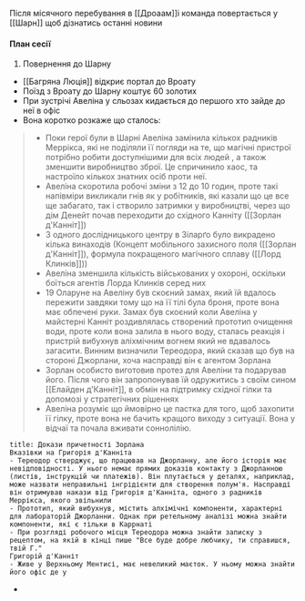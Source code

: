 Після місячного перебування в [[Дроаам]]і команда повертається у [[Шарн]] щоб дізнатись останні новини

#### План сесії
1. Повернення до Шарну 
- [[Багряна Люція]] відкриє портал до Вроату
- Поїзд з Вроату до Шарну коштує 60 золотих
- При зустрічі Авеліна у сльозах кидається до першого хто зайде до неї в офіс
- Вона коротко розкаже що сталось:
> - Поки герої були в Шарні Авеліна замінила кількох радників Меррікса, які не поділяли її погляди на те, що магічні пристрої потрібно робити доступнішими для всіх людей , а також зменшити виробництво зброї. Це спричинило хаос, та настроїло кількох знатних осіб проти неї.
> - Авеліна скоротила робочі зміни з 12 до 10 годин, проте такі напівміри викликали гнів як у робітників, які казали що це все ще забагато, так і створило затримки у виробництві, через що дім Денейт почав переходити до східного Канніту ([[Зорлан д'Канніт]])
> - З одного дослідницького центру в Зіларґо було викрадено кілька винаходів (Концепт мобільного захисного поля ([[Зорлан д'Канніт]]), формула покращеного магічного сплаву ([[Лорд Клинків]]))
> - Авеліна зменшила кількість військованих у охороні, оскільки боїться агентів Лорда Клинків серед них
> - 19 Оларуне на Авеліну був скоєний замах, який їй вдалось пережити завдяки тому що на її тілі була броня, проте вона має обпечені руки. Замах був скоєний коли Авеліна у майстерні Канніт роздивлялась створений прототип очищення води, проте коли вона залила в нього воду, сталась реакція і пристрій вибухнув аліхмічним вогнем який не вдавалось загасити. Винним визначили Тереодора, який сказав що був на стороні Джорлани, хоча насправді він є агентом Зорлана
> - Зорлан особисто виготовив протез для Авеліни та подарував його. Після чого він запропонував їй одружитись з своїм сином [[Елайден д'Канніт]], в обмін на підтримку східної гілки та допомозі у стратегічних рішеннях
> - Авеліна розуміє що ймовірно це пастка для того, щоб захопити її гілку, проте вона не бачить кращого виходу з ситуації. Вона у відчаї та почала вживати соннолілію.

```ad-note
title: Докази причетності Зорлана
Вказівки на Григорія д'Канніта
- Тереодор стверджує, що працював на Джорланну, але його історія має невідповідності. У нього немає прямих доказів контакту з Джорланною (листів, інструкцій чи платежів). Він плутається у деталях, наприклад, може назвати неправильні інгрідієнти для створення полум'я. Насправді він отримував накази від Григорія д'Канніта, одного з радників Меррікса, якого звільнили
- Прототип, який вибухнув, містить алхімічні компоненти, характерні для лабораторій Джорланни. Однак при ретельному аналізі можна знайти компоненти, які є тільки в Каррнаті
- При розгляді робочого місця Тереодора можна знайти записку з рецептом, на якій в кінці пише "Все буде добре любчику, ти справишся, твій Г."
Григорій д'Канніт
- Живе у Верхньому Ментисі, має невеликий маєток. У ньому можна знайти його офіс де у
```
- 